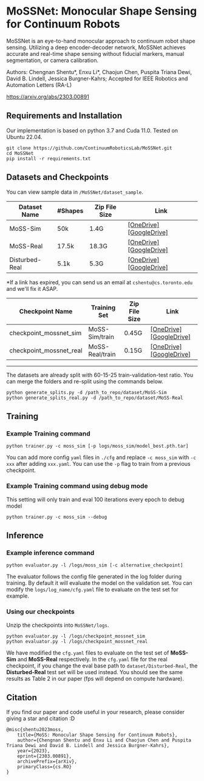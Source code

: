 # MoSSNet: Monocular Shape Sensing for Continuum Robots

MoSSNet is an eye-to-hand monocular approach to continuum robot shape sensing. Utilizing a deep encoder-decoder network, MoSSNet achieves accurate and real-time shape sensing without fiducial markers, manual segmentation, or camera calibration.

Authors: Chengnan Shentu*, Enxu Li*, Chaojun Chen, Puspita Triana Dewi, David B. Lindell, Jessica Burgner-Kahrs; Accepted for IEEE Robotics and Automation Letters (RA-L)

https://arxiv.org/abs/2303.00891


## Requirements and Installation
Our implementation is based on python 3.7 and Cuda 11.0. Tested on Ubuntu 22.04.
```
git clone https://github.com/ContinuumRoboticsLab/MoSSNet.git
cd MoSSNet
pip install -r requirements.txt
```

## Datasets and Checkpoints

You can view sample data in `/MoSSNet/dataset_sample`.

|Dataset Name |#Shapes |Zip File Size |Link |
|------|------------|--------------|------|
|MoSS-Sim|50k |1.4G | [[OneDrive]](https://utoronto-my.sharepoint.com/:u:/g/personal/c_shentu_mail_utoronto_ca/EfWiStv0YXlDt2NEKzOwWwMBM81VfcfR86toNCk9Tzxthw?e=ARQkFV) [[GoogleDrive]](https://drive.google.com/file/d/1LnaJ163XRMs5OV5XPsKFxZpPk61poEX2/view?usp=sharing)
|MoSS-Real|17.5k |18.3G|[[OneDrive]](https://utoronto-my.sharepoint.com/:u:/g/personal/c_shentu_mail_utoronto_ca/EZqeXpHhr4pNrFYJL18OBC8BT7Bgi_zEsXEEmMoXplikYA?e=ATo408) [[GoogleDrive]](https://drive.google.com/file/d/1gKxqibJO59_G7BHbMhWp5NvqQMnlo1LE/view?usp=sharing)
|Disturbed-Real|5.1k |5.3G|[[OneDrive]](https://utoronto-my.sharepoint.com/:u:/g/personal/c_shentu_mail_utoronto_ca/EVevSF1liI5AjrpUv-8w0_IBlkZvBbKqPVR_Y_xqXHOCig?e=vTUmUs) [[GoogleDrive]](https://drive.google.com/file/d/1hDAhjqQjQQIbhwR7Pvgyf4am1IdQ6X4X/view?usp=sharing)

*If a link has expired, you can send us an email at `cshentu@cs.toronto.edu` and we'll fix it ASAP.

|Checkpoint Name|Training Set|Zip File Size |Link|
|---------------|------------|--------------|----|
|checkpoint_mossnet_sim|MoSS-Sim/train|0.45G|[[OneDrive]](https://utoronto-my.sharepoint.com/:u:/g/personal/c_shentu_mail_utoronto_ca/EQOBE24SaulBpzpNgggFgTsByHqP4LQZwof6JmC7QFg7Qw?e=Tfkrzn) [[GoogleDrive]](https://drive.google.com/file/d/1BnfXUKLjkq3FHwMEfBFjzbSAzA3gQtdy/view?usp=sharing)
|checkpoint_mossnet_real|MoSS-Real/train|0.15G|[[OneDrive]](https://utoronto-my.sharepoint.com/:u:/g/personal/c_shentu_mail_utoronto_ca/EUQDvqYc7SNOt0Ko9IagJokBgfoiGjLFT3d6wp4620hxkQ?e=tsveDw) [[GoogleDrive]](https://drive.google.com/file/d/1SxDlD0BTiPnhTiGqRIE85AT5l86qXG4j/view?usp=sharing)

---

The datasets are already split with 60-15-25 train-validation-test ratio. You can merge the folders and re-split using the commands below.
```
python generate_splits.py -d /path_to_repo/dataset/MoSS-Sim
python generate_splits_real.py -d /path_to_repo/dataset/MoSS-Real
```


## Training

### Example Training command 
```
python trainer.py -c moss_sim [-p logs/moss_sim/model_best.pth.tar]
```
You can add more config `yaml` files in `./cfg` and replace `-c moss_sim` with `-c xxx` after adding `xxx.yaml`. You can use the `-p` flag to train from a previous checkpoint.

### Example Training command using debug mode
This setting will only train and eval 100 iterations every epoch to debug model
```
python trainer.py -c moss_sim --debug
```

## Inference
### Example inference command 
```
python evaluator.py -l /logs/moss_sim [-c alternative_checkpoint]
```
The evaluator follows the config file generated in the log folder during training. By default it will evaluate the model on the validation set. You can modify the `logs/log_name/cfg.yaml` file to evaluate on the test set for example. 

### Using our checkpoints
Unzip the checkpoints into `MoSSNet/logs`. 
```
python evaluator.py -l /logs/checkpoint_mossnet_sim
python evaluator.py -l /logs/checkpoint_mossnet_real
```
We have modified the `cfg.yaml` files to evaluate on the test set of **MoSS-Sim** and **MoSS-Real** respectively. In the `cfg.yaml` file for the real checkpoint, if you change the eval base path to `dataset/Disturbed-Real`, the **Disturbed-Real** test set will be used instead. You should see the same results as Table 2 in our paper (fps will depend on compute hardware).

## Citation
If you find our paper and code useful in your research, please consider giving a star and citation :D

    @misc{shentu2023moss,
        title={MoSS: Monocular Shape Sensing for Continuum Robots}, 
        author={Chengnan Shentu and Enxu Li and Chaojun Chen and Puspita Triana Dewi and David B. Lindell and Jessica Burgner-Kahrs},
        year={2023},
        eprint={2303.00891},
        archivePrefix={arXiv},
        primaryClass={cs.RO}
    }